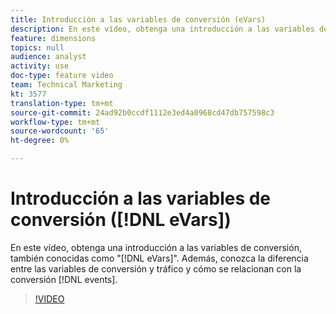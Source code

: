 ```yaml
---
title: Introducción a las variables de conversión (eVars)
description: En este vídeo, obtenga una introducción a las variables de conversión, también conocidas como "eVars". Además, conozca la diferencia entre las variables de conversión y de tráfico y cómo se relacionan con los eventos de conversión.
feature: dimensions
topics: null
audience: analyst
activity: use
doc-type: feature video
team: Technical Marketing
kt: 3577
translation-type: tm+mt
source-git-commit: 24ad92b0ccdf1112e3ed4a0968cd47db757598c3
workflow-type: tm+mt
source-wordcount: '65'
ht-degree: 0%

---
```



# Introducción a las variables de conversión ([!DNL eVars])

En este vídeo, obtenga una introducción a las variables de conversión, también conocidas como &quot;[!DNL eVars]&quot;. Además, conozca la diferencia entre las variables de conversión y tráfico y cómo se relacionan con la conversión [!DNL events].

>[!VIDEO](https://video.tv.adobe.com/v/28759/?quality=12)
